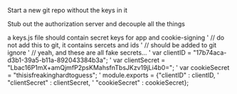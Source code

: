 Start a new git repo without the keys in it

Stub out the authorization server and decouple all the things

a keys.js file should contain secret keys for app and cookie-signing
'    // do not add this to git, it contains sercets and ids
'   // should be added to git ignore
'   // yeah, and these are all fake secrets...
'   var clientID = "17b74aca-d3b1-39a5-b11a-892043384b3a";
'   var clientSecret = "Lbac16P1mX+amQjmfP2psKMahsfnTbsJKzv19jLi4b0=";
'   var cookieSecret = "thisisfreakinghardtoguess";
'   module.exports = {"clientID" : clientID,
'                     "clientSecret" : clientSecret,
'                     "cookieSecret" : cookieSecret};




